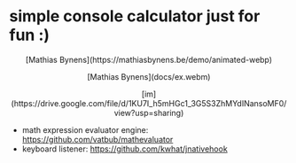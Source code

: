 # simple console calculator just for fun :)

<p align="center">
    [Mathias Bynens](https://mathiasbynens.be/demo/animated-webp)  
</p>

<p align="center">
    [Mathias Bynens](docs/ex.webm)  
</p>
<p align="center">
    [im](https://drive.google.com/file/d/1KU7I_h5mHGc1_3G5S3ZhMYdINansoMF0/view?usp=sharing)
</p>

- math expression evaluator engine: https://github.com/vatbub/mathevaluator  
- keyboard listener: https://github.com/kwhat/jnativehook  
